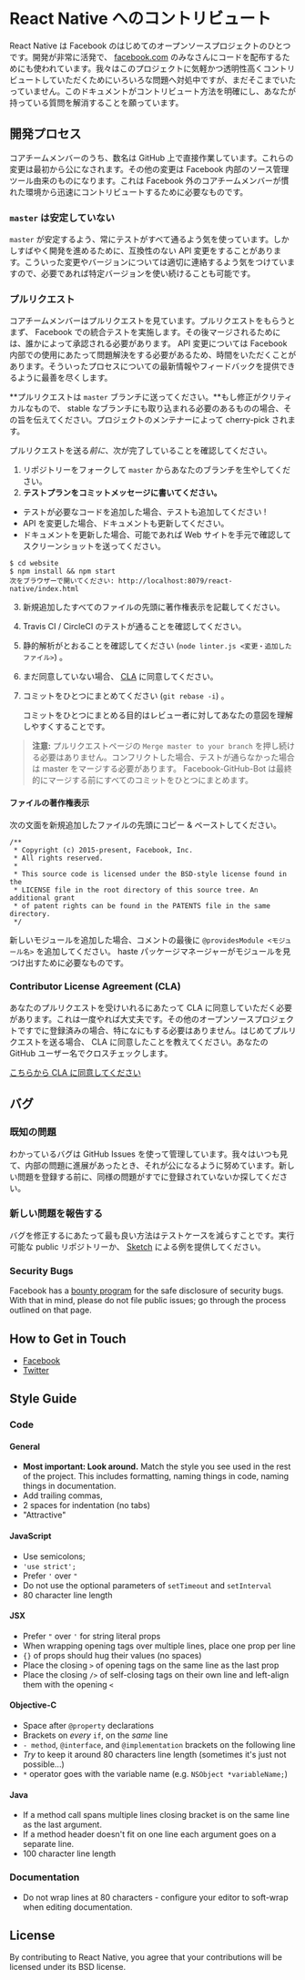 # React Native へのコントリビュート

React Native は Facebook のはじめてのオープンソースプロジェクトのひとつです。開発が非常に活発で、 [facebook.com](https://facebook.com) のみなさんにコードを配布するためにも使われています。我々はこのプロジェクトに気軽かつ透明性高くコントリビュートしていただくためにいろいろな問題へ対処中ですが、まだそこまでいたっていません。このドキュメントがコントリビュート方法を明確にし、あなたが持っている質問を解消することを願っています。

## 開発プロセス

コアチームメンバーのうち、数名は GitHub 上で直接作業しています。これらの変更は最初から公になされます。その他の変更は Facebook 内部のソース管理ツール由来のものになります。これは Facebook 外のコアチームメンバーが慣れた環境から迅速にコントリビュートするために必要なものです。

### `master` は安定していない

`master` が安定するよう、常にテストがすべて通るよう気を使っています。しかしすばやく開発を進めるために、互換性のない API 変更をすることがあります。こういった変更やバージョンについては適切に連絡するよう気をつけていますので、必要であれば特定バージョンを使い続けることも可能です。

### プルリクエスト

コアチームメンバーはプルリクエストを見ています。プルリクエストをもらうとまず、 Facebook での統合テストを実施します。その後マージされるためには、誰かによって承認される必要があります。 API 変更については Facebook 内部での使用にあたって問題解決をする必要があるため、時間をいただくことがあります。そういったプロセスについての最新情報やフィードバックを提供できるように最善を尽くします。

**プルリクエストは `master` ブランチに送ってください。**もし修正がクリティカルなもので、 stable なブランチにも取り込まれる必要のあるものの場合、その旨を伝えてください。プロジェクトのメンテナーによって cherry-pick されます。

プルリクエストを送る*前に*、次が完了していることを確認してください。

1. リポジトリーをフォークして `master` からあなたのブランチを生やしてください。
2. **テストプランをコミットメッセージに書いてください。**
  - テストが必要なコードを追加した場合、テストも追加してください !
  - API を変更した場合、ドキュメントも更新してください。
  - ドキュメントを更新した場合、可能であれば Web サイトを手元で確認してスクリーンショットを送ってください。

  ```
  $ cd website
  $ npm install && npm start
  次をブラウザーで開いてください: http://localhost:8079/react-native/index.html
  ```

3. 新規追加したすべてのファイルの先頭に著作権表示を記載してください。
4. Travis CI / CircleCI のテストが通ることを確認してください。
5. 静的解析がとおることを確認してください (`node linter.js <変更・追加したファイル>`) 。
6. まだ同意していない場合、 [CLA](https://code.facebook.com/cla) に同意してください。
7. コミットをひとつにまとめてください (`git rebase -i`) 。

   コミットをひとつにまとめる目的はレビュー者に対してあなたの意図を理解しやすくすることです。

> **注意:** プルリクエストページの `Merge master to your branch` を押し続ける必要はありません。コンフリクトした場合、テストが通らなかった場合は master をマージする必要があります。 Facebook-GitHub-Bot は最終的にマージする前にすべてのコミットをひとつにまとめます。

#### ファイルの著作権表示

次の文面を新規追加したファイルの先頭にコピー & ペーストしてください。

```JS
/**
 * Copyright (c) 2015-present, Facebook, Inc.
 * All rights reserved.
 *
 * This source code is licensed under the BSD-style license found in the
 * LICENSE file in the root directory of this source tree. An additional grant
 * of patent rights can be found in the PATENTS file in the same directory.
 */
```

新しいモジュールを追加した場合、コメントの最後に `@providesModule <モジュール名>` を追加してください。 haste パッケージマネージャーがモジュールを見つけ出すために必要なものです。

### Contributor License Agreement (CLA)

あなたのプルリクエストを受けいれるにあたって CLA に同意していただく必要があります。これは一度やれば大丈夫です。その他のオープンソースプロジェクトですでに登録済みの場合、特になにもする必要はありません。はじめてプルリクエストを送る場合、 CLA に同意したことを教えてください。あなたの GitHub ユーザー名でクロスチェックします。

[こちらから CLA に同意してください](https://code.facebook.com/cla)

## バグ

### 既知の問題

わかっているバグは GitHub Issues を使って管理しています。我々はいつも見て、内部の問題に進展があったとき、それが公になるように努めています。新しい問題を登録する前に、同様の問題がすでに登録されていないか探してください。

### 新しい問題を報告する

バグを修正するにあたって最も良い方法はテストケースを減らすことです。実行可能な public リポジトリーか、 [Sketch](https://sketch.expo.io/) による例を提供してください。

### Security Bugs

Facebook has a [bounty program](https://www.facebook.com/whitehat/) for the safe disclosure of security bugs. With that in mind, please do not file public issues; go through the process outlined on that page.

## How to Get in Touch

* [Facebook](https://www.facebook.com/groups/react.native.community/)
* [Twitter](https://www.twitter.com/reactnative)

## Style Guide

### Code

#### General

* **Most important: Look around.** Match the style you see used in the rest of the project. This includes formatting, naming things in code, naming things in documentation.
* Add trailing commas,
* 2 spaces for indentation (no tabs)
* "Attractive"

#### JavaScript

* Use semicolons;
* `'use strict';`
* Prefer `'` over `"`
* Do not use the optional parameters of `setTimeout` and `setInterval`
* 80 character line length

#### JSX

* Prefer `"` over `'` for string literal props
* When wrapping opening tags over multiple lines, place one prop per line
* `{}` of props should hug their values (no spaces)
* Place the closing `>` of opening tags on the same line as the last prop
* Place the closing `/>` of self-closing tags on their own line and left-align them with the opening `<`

#### Objective-C

* Space after `@property` declarations
* Brackets on *every* `if`, on the *same* line
* `- method`, `@interface`, and `@implementation` brackets on the following line
* *Try* to keep it around 80 characters line length (sometimes it's just not possible...)
* `*` operator goes with the variable name (e.g. `NSObject *variableName;`)

#### Java

* If a method call spans multiple lines closing bracket is on the same line as the last argument.
* If a method header doesn't fit on one line each argument goes on a separate line.
* 100 character line length

### Documentation

* Do not wrap lines at 80 characters - configure your editor to soft-wrap when editing documentation.

## License

By contributing to React Native, you agree that your contributions will be licensed under its BSD license.
